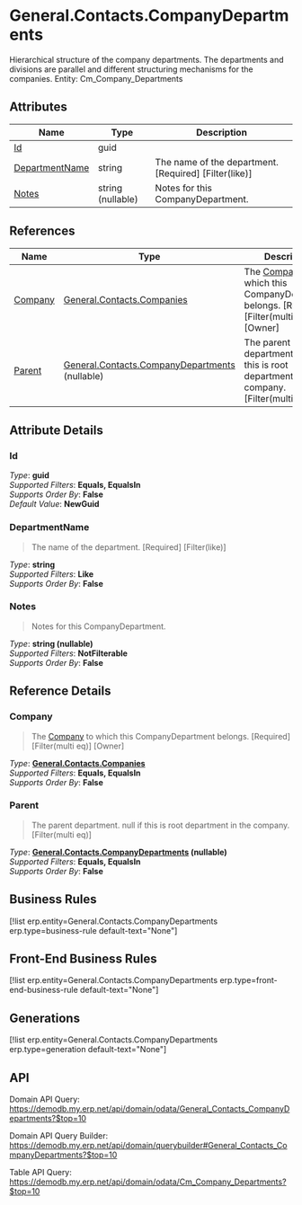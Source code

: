 # General.Contacts.CompanyDepartments

Hierarchical structure of the company departments. The departments and divisions are parallel and different structuring mechanisms for the companies. Entity: Cm_Company_Departments

## Attributes

| Name | Type | Description |
| ---- | ---- | --- |
| [Id](General.Contacts.CompanyDepartments.md#Id) | guid |  
| [DepartmentName](General.Contacts.CompanyDepartments.md#DepartmentName) | string | The name of the department. [Required] [Filter(like)] 
| [Notes](General.Contacts.CompanyDepartments.md#Notes) | string (nullable) | Notes for this CompanyDepartment. 

## References

| Name | Type | Description |
| ---- | ---- | --- |
| [Company](General.Contacts.CompanyDepartments.md#Company) | [General.Contacts.Companies](General.Contacts.Companies.md) | The [Company](General.Contacts.CompanyDepartments.md#Company) to which this CompanyDepartment belongs. [Required] [Filter(multi eq)] [Owner] |
| [Parent](General.Contacts.CompanyDepartments.md#Parent) | [General.Contacts.CompanyDepartments](General.Contacts.CompanyDepartments.md) (nullable) | The parent department. null if this is root department in the company. [Filter(multi eq)] |


## Attribute Details

### Id

_Type_: **guid**  
_Supported Filters_: **Equals, EqualsIn**  
_Supports Order By_: **False**  
_Default Value_: **NewGuid**  

### DepartmentName

> The name of the department. [Required] [Filter(like)]

_Type_: **string**  
_Supported Filters_: **Like**  
_Supports Order By_: **False**  

### Notes

> Notes for this CompanyDepartment.

_Type_: **string (nullable)**  
_Supported Filters_: **NotFilterable**  
_Supports Order By_: **False**  


## Reference Details

### Company

> The [Company](General.Contacts.CompanyDepartments.md#Company) to which this CompanyDepartment belongs. [Required] [Filter(multi eq)] [Owner]

_Type_: **[General.Contacts.Companies](General.Contacts.Companies.md)**  
_Supported Filters_: **Equals, EqualsIn**  
_Supports Order By_: **False**  

### Parent

> The parent department. null if this is root department in the company. [Filter(multi eq)]

_Type_: **[General.Contacts.CompanyDepartments](General.Contacts.CompanyDepartments.md) (nullable)**  
_Supported Filters_: **Equals, EqualsIn**  
_Supports Order By_: **False**  



## Business Rules

[!list erp.entity=General.Contacts.CompanyDepartments erp.type=business-rule default-text="None"]

## Front-End Business Rules

[!list erp.entity=General.Contacts.CompanyDepartments erp.type=front-end-business-rule default-text="None"]

## Generations

[!list erp.entity=General.Contacts.CompanyDepartments erp.type=generation default-text="None"]

## API

Domain API Query:
<https://demodb.my.erp.net/api/domain/odata/General_Contacts_CompanyDepartments?$top=10>

Domain API Query Builder:
<https://demodb.my.erp.net/api/domain/querybuilder#General_Contacts_CompanyDepartments?$top=10>

Table API Query:
<https://demodb.my.erp.net/api/domain/odata/Cm_Company_Departments?$top=10>

